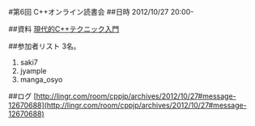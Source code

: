 #第6回 C++オンライン読書会
##日時
2012/10/27 20:00-


##資料
[現代的C++テクニック入門](/cppnow/2012.md#modern-cpp-techniques)


##参加者リスト
3名。

1. saki7
2. jyample
3. manga_osyo


##ログ
[http://lingr.com/room/cppjp/archives/2012/10/27#message-12670688](http://lingr.com/room/cppjp/archives/2012/10/27#message-12670688)

